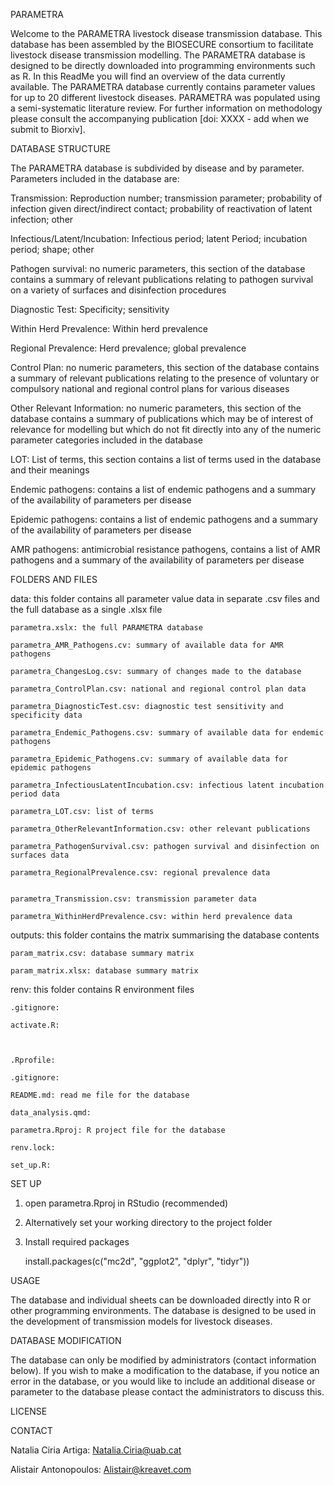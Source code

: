 PARAMETRA

Welcome to the PARAMETRA livestock disease transmission database. This database has been assembled by the BIOSECURE consortium to facilitate livestock disease transmission modelling. The PARAMETRA database is designed to be directly downloaded into programming environments such as R. In this ReadMe you will find an overview of the data currently available.
The PARAMETRA database currently contains parameter values for up to 20 different livestock diseases. PARAMETRA was populated using a semi-systematic literature review. For further information on methodology please consult the accompanying publication [doi: XXXX - add when we submit to Biorxiv].

DATABASE STRUCTURE

The PARAMETRA database is subdivided by disease and by parameter. Parameters included in the database are:

Transmission: Reproduction number; transmission parameter; probability of infection given direct/indirect contact; probability of reactivation of latent infection; other

Infectious/Latent/Incubation: Infectious period; latent Period; incubation period; shape; other

Pathogen survival: no numeric parameters, this section of the database contains a summary of relevant publications relating to pathogen survival on a variety of surfaces and disinfection procedures

Diagnostic Test: Specificity; sensitivity

Within Herd Prevalence: Within herd prevalence

Regional Prevalence: Herd prevalence; global prevalence

Control Plan: no numeric parameters, this section of the database contains a summary of relevant publications relating to the presence of voluntary or compulsory national and regional control plans for various diseases

Other Relevant Information: no numeric parameters, this section of the database contains a summary of publications which may be of interest of relevance for modelling but which do not fit directly into any of the numeric parameter categories included in the database

LOT: List of terms, this section contains a list of terms used in the database and their meanings

Endemic pathogens: contains a list of endemic pathogens and a summary of the availability of parameters per disease

Epidemic pathogens: contains a list of endemic pathogens and a summary of the availability of parameters per disease

AMR pathogens: antimicrobial resistance pathogens, contains a list of AMR pathogens and a summary of the availability of parameters per disease

FOLDERS AND FILES

data: this folder contains all parameter value data in separate .csv files and the full database as a single .xlsx file
	
 	parametra.xslx: the full PARAMETRA database
	
 	parametra_AMR_Pathogens.cv: summary of available data for AMR pathogens
	
	parametra_ChangesLog.csv: summary of changes made to the database
	
 	parametra_ControlPlan.csv: national and regional control plan data
	
 	parametra_DiagnosticTest.csv: diagnostic test sensitivity and specificity data
	
 	parametra_Endemic_Pathogens.csv: summary of available data for endemic pathogens
	
 	parametra_Epidemic_Pathogens.cv: summary of available data for epidemic pathogens
	
 	parametra_InfectiousLatentIncubation.csv: infectious latent incubation period data
	
 	parametra_LOT.csv: list of terms
	
 	parametra_OtherRelevantInformation.csv: other relevant publications
	
 	parametra_PathogenSurvival.csv: pathogen survival and disinfection on surfaces data
	
 	parametra_RegionalPrevalence.csv: regional prevalence data
	
 	
  	parametra_Transmission.csv: transmission parameter data
	
 	parametra_WithinHerdPrevalence.csv: within herd prevalence data

outputs: this folder contains the matrix summarising the database contents
	
 	param_matrix.csv: database summary matrix
	
 	param_matrix.xlsx: database summary matrix

renv: this folder contains R environment files
	
 	.gitignore:
	
 	activate.R:



	.Rprofile:

	.gitignore:

	README.md: read me file for the database

	data_analysis.qmd:
	
 	parametra.Rproj: R project file for the database

	renv.lock:

	set_up.R:

SET UP


1. open parametra.Rproj in RStudio (recommended)

2. Alternatively set your working directory to the project folder

3. Install required packages

	install.packages(c("mc2d", "ggplot2", "dplyr", "tidyr"))

USAGE

The database and individual sheets can be downloaded directly into R or other programming environments. The database is designed to be used in the development of transmission models for livestock diseases. 

DATABASE MODIFICATION

The database can only be modified by administrators (contact information below). If you wish to make a modification to the database, if you notice an error in the database, or you would like to include an additional disease or parameter to the database please contact the administrators to discuss this.

LICENSE


CONTACT

Natalia Ciria Artiga: Natalia.Ciria@uab.cat

Alistair Antonopoulos: Alistair@kreavet.com
